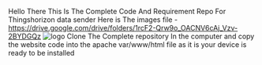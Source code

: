 Hello There This Is The Complete Code And Requirement Repo For Thingshorizon data sender 
Here is The images file - https://drive.google.com/drive/folders/1rcF2-Qrw9o_OACNV6cAj_Vzv-2BYDGQz
![logo](https://github.com/user-attachments/assets/af349f9a-c7f0-44a3-8214-18f22d12da25)
Clone The Complete repository In the computer and copy the website code into the apache var/www/html file as it is 
your device is ready to be installed 
